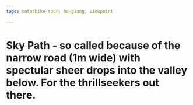 ```yaml
---
tags: motorbike-tour, ha-giang, viewpoint

---
```



# Sky Path - so called because of the narrow road (1m wide) with spectular sheer drops into the valley below. For the thrillseekers out there.